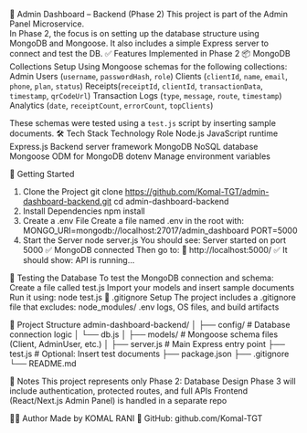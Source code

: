 🧩 Admin Dashboard – Backend (Phase 2)
This project is part of the Admin Panel Microservice.  
In Phase 2, the focus is on setting up the database structure using  MongoDB  and Mongoose. It also includes a simple Express server to connect and test the DB.
 ✅ Features Implemented in Phase 2
 📦 MongoDB Collections Setup
Using Mongoose schemas for the following collections:
Admin Users (`username`, `passwordHash`, `role`)
Clients (`clientId`, `name`, `email`, `phone`, `plan`, `status`)
Receipts(`receiptId`, `clientId`, `transactionData`, `timestamp`, `qrCodeUrl`)
Transaction Logs (`type`, `message`, `route`, `timestamp`)
Analytics (`date`, `receiptCount`, `errorCount`, `topClients`)

These schemas were tested using a `test.js` script by inserting sample documents.
🛠️ Tech Stack
 Technology 						 Role 
 Node.js   						 JavaScript runtime 
Express.js						 Backend server framework 
MongoDB    						 NoSQL database 
Mongoose   						ODM for MongoDB 
dotenv     						Manage environment variables 

 🚀 Getting Started
 1. Clone the Project
git clone https://github.com/Komal-TGT/admin-dashboard-backend.git
cd admin-dashboard-backend
2. Install Dependencies
npm install
3. Create a .env File
Create a file named .env in the root with:
MONGO_URI=mongodb://localhost:27017/admin_dashboard
PORT=5000
4. Start the Server
node server.js
You should see:
Server started on port 5000
✅ MongoDB connected
Then go to:
📍 http://localhost:5000/
✅ It should show: API is running...

🧪 Testing the Database
To test the MongoDB connection and schema:
Create a file called test.js
Import your models and insert sample documents
Run it using:
node test.js
🧷 .gitignore Setup
The project includes a .gitignore file that excludes:
node_modules/
.env
logs, OS files, and build artifacts

📁 Project Structure
admin-dashboard-backend/
│
├── config/           # Database connection logic
│   └── db.js
│
├── models/           # Mongoose schema files (Client, AdminUser, etc.)
│
├── server.js         # Main Express entry point
├── test.js           # Optional: Insert test documents
├── package.json
├── .gitignore
└── README.md

🧠 Notes
This project represents only Phase 2: Database Design
Phase 3 will include authentication, protected routes, and full APIs
Frontend (React/Next.js Admin Panel) is handled in a separate repo

👨‍💻 Author
Made  by  KOMAL RANI
🔗 GitHub: github.com/Komal-TGT
